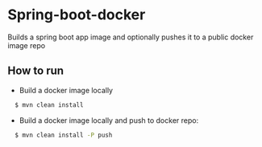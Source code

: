 # Spring-boot-docker

Builds a spring boot app image and optionally pushes it to a public docker image repo

## How to run

* Build a docker image locally

```bash
  $ mvn clean install
```

* Build a docker image locally and push to docker repo:

```bash
  $ mvn clean install -P push
```
